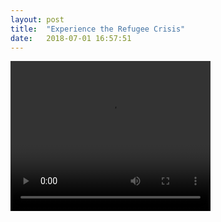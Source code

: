 ```yaml
---
layout: post
title:  "Experience the Refugee Crisis"
date:   2018-07-01 16:57:51
---
```


<video class="refugee-video" width="320" height="240" controls>
  <source src="{{ site.baseurl }}/assets/vid/refugeephone.mp4" type="video/mp4">
</video>
